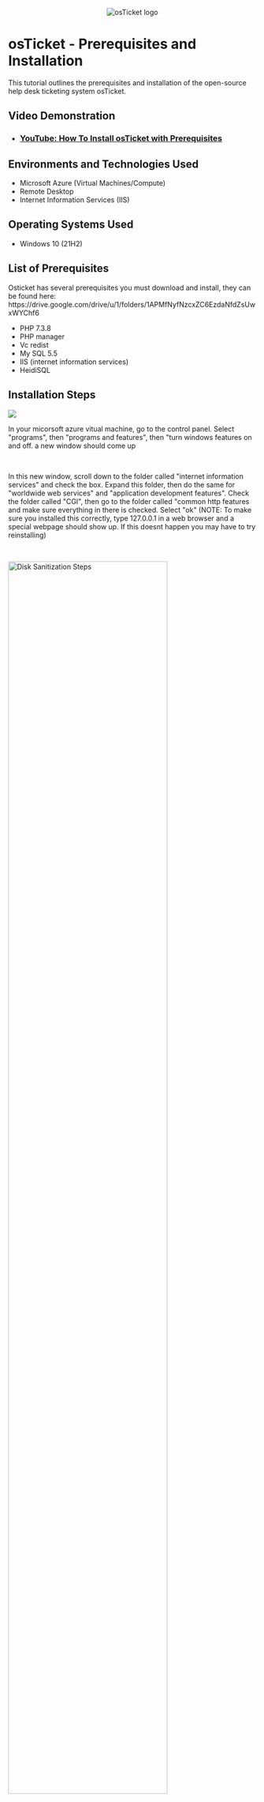 <p align="center">
<img src="https://i.imgur.com/Clzj7Xs.png" alt="osTicket logo"/>
</p>

<h1>osTicket - Prerequisites and Installation</h1>
This tutorial outlines the prerequisites and installation of the open-source help desk ticketing system osTicket.<br />


<h2>Video Demonstration</h2>

- ### [YouTube: How To Install osTicket with Prerequisites](https://www.youtube.com)

<h2>Environments and Technologies Used</h2>

- Microsoft Azure (Virtual Machines/Compute)
- Remote Desktop
- Internet Information Services (IIS)

<h2>Operating Systems Used </h2>

- Windows 10</b> (21H2)

<h2>List of Prerequisites</h2>
Osticket has several prerequisites you must download and install,
they can be found here: https://drive.google.com/drive/u/1/folders/1APMfNyfNzcxZC6EzdaNfdZsUwxWYChf6


- PHP 7.3.8
- PHP manager
- Vc redist
- My SQL 5.5
- IIS (internet information services)
- HeidiSQL

<h2>Installation Steps</h2>

<p>
<img src=![Screenshot 2024-06-27 100233](https://github.com/Alex070902/osticket-prereqs/assets/173719378/eb9480ae-123b-427b-b0ad-656a42385042)
/>
</p>
<p>
In your micorsoft azure vitual machine, go to the control panel. Select "programs", then "programs and features", then "turn windows features on and off. a new window should come up
</p>
<br />

<p>
<![Screenshot 2024-06-27 100233](https://github.com/Alex070902/osticket-prereqs/assets/173719378/2dcf687f-7376-4ee0-8b57-eb1387ab79c5)
>
</p>
<p>
In this new window, scroll down to the folder called "internet information services" and check the box. Expand this folder, then do the same for "worldwide web services" and "application development features". Check the folder called "CGI", then go to the folder called "common http features and make sure everything in there is checked. Select "ok" (NOTE: To make sure you installed this correctly, type 127.0.0.1 in a web browser and a special webpage should show up. If this doesnt happen you may have to try reinstalling)
</p>
<br />

<p>
<img src="https://i.imgur.com/DJmEXEB.png" height="80%" width="80%" alt="Disk Sanitization Steps"/>
</p>
<p>
Next download and install php manager, and the rewrite module.
</p>
<br />

<p>
<img src="https://i.imgur.com/DJmEXEB.png" height="80%" width="80%" alt="Disk Sanitization Steps"/>
</p>
<p>
Create a new directory in the C drive (C:\PHP) then download php 7.3.8 (extract all the files into the directory you just created, C:\PHP)
</p>
<br />

<p>
<img src="https://i.imgur.com/DJmEXEB.png" height="80%" width="80%" alt="Disk Sanitization Steps"/>
</p>
<p>
Download and instal vc redist x86
</p>
<br />

<p>
<img src="https://i.imgur.com/DJmEXEB.png" height="80%" width="80%" alt="Disk Sanitization Steps"/>
</p>
<p>
Download Mysql and launch the setup. Choose "typical setup" then check the "launch mysql instance configuration" box. When it's launched, click standard configuration. Create a root password (dont forget it) then click next and execute.
</p>
<br />

<p>
<img src="https://i.imgur.com/DJmEXEB.png" height="80%" width="80%" alt="Disk Sanitization Steps"/>
</p>
<p>
Now its time to register PHP with IIS. First run IIS as an administrator, then double click "php manager". Then click "register new php version" click the 3 dots to the right and browse to the c drive in that folder where you extracted the php files. In this folder will be a file called "php.cgi". Open this (note: be sure to restart iis whenever you install/ change anything)
</p>
<br />

<p>
<img src="https://i.imgur.com/DJmEXEB.png" height="80%" width="80%" alt="Disk Sanitization Steps"/>
</p>
<p>
Download os ticket folder, find another folder inside called "upload". open anoter window in file explorer. go back to the c drive and find a foler called "inetpub" then "wwwroot". go back to the other window and drag the "upload" folder into the "wwwroot" folder, then rename the "upload" folder to "osticket". (restart iis)
</p>
<br />

<p>
<img src="https://i.imgur.com/DJmEXEB.png" height="80%" width="80%" alt="Disk Sanitization Steps"/>
</p>
<p>
Back in iis, navigate to the left side, click sites > default > osticket. While "osticket" is highlighed navigate to the right and click "browse". If done properly, you should see a new osticket window pop up.
</p>
<br />

<p>
<img src="https://i.imgur.com/DJmEXEB.png" height="80%" width="80%" alt="Disk Sanitization Steps"/>
</p>
<p>
Go back to the "osticket" folder in iis and select "php manager" once again. Click "enable or disable an extension" at the bottom. Enabke "php_imap.dll", "php_intl.dll", and "php_opcache.dll". Once you do this refresh the page in osticket to make sure the changes stick.
</p>
<br />

<p>
<img src="https://i.imgur.com/DJmEXEB.png" height="80%" width="80%" alt="Disk Sanitization Steps"/>
</p>
<p>
Go back to the wwwroot folder and find your "osticket" folder. In this folder is another one called include. Double click it and find a file called "os-sampleconfig.php", change the name to "os-config.php". (it may be a good idea to change permissions for certain users)
</p>
<br />

<p>
<img src="https://i.imgur.com/DJmEXEB.png" height="80%" width="80%" alt="Disk Sanitization Steps"/>
</p>
<p>
You should still be in the first screen in the os ticket window (most of the extensions should be enabled too) after this, youll be brought to a screen where youll have to fill out a buch of information. at the bottom however, under "database settings" youll need to setup your database using heidisql
</p>
<br />

<p>
<img src="https://i.imgur.com/DJmEXEB.png" height="80%" width="80%" alt="Disk Sanitization Steps"/>
</p>
<p>
Download and install heidiSql, then open it. Navigate to the bottom left of the screen wher eit says "new", and login using the same information as you did in  mysql, then click open. finish setting up in the browser by creating a database in heidisql. click "install" at the bottom
</p>
<br />

<p>
<img src="https://i.imgur.com/DJmEXEB.png" height="80%" width="80%" alt="Disk Sanitization Steps"/>
</p>
<p>
Lorem ipsum dolor sit amet, consectetur adipiscing elit, sed do eiusmod tempor incididunt ut labore et dolore magna aliqua. Ut enim ad minim veniam, quis nostrud exercitation ullamco laboris nisi ut aliquip ex ea commodo consequat. Duis aute irure dolor in reprehenderit in voluptate velit esse cillum dolore eu fugiat nulla pariatur.
</p>
<br />

